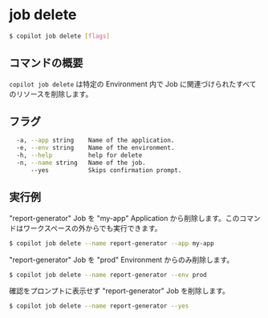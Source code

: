 # job delete
```bash
$ copilot job delete [flags]
```

## コマンドの概要

`copilot job delete` は特定の Environment 内で Job に関連づけられたすべてのリソースを削除します。

## フラグ

```bash
  -a, --app string    Name of the application.
  -e, --env string    Name of the environment.
  -h, --help          help for delete
  -n, --name string   Name of the job.
      --yes           Skips confirmation prompt.
```

## 実行例

"report-generator" Job を "my-app" Application から削除します。このコマンドはワークスペースの外からでも実行できます。
```bash
$ copilot job delete --name report-generator --app my-app
```

"report-generator" Job を "prod" Environment からのみ削除します。
```bash
$ copilot job delete --name report-generator --env prod
```

確認をプロンプトに表示せず "report-generator" Job を削除します。
```bash
$ copilot job delete --name report-generator --yes
```
